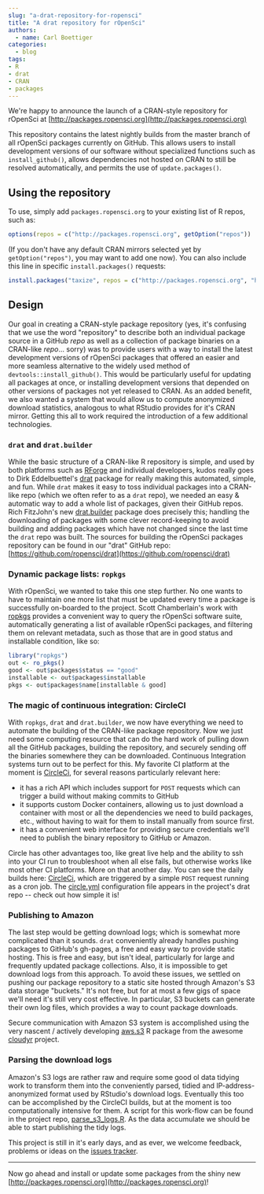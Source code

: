 ```yaml
---
slug: "a-drat-repository-for-ropensci"
title: "A drat repository for rOpenSci"
authors:
  - name: Carl Boettiger
categories:
  - blog
tags:
- R
- drat
- CRAN
- packages
---
```



We're happy to announce the launch of a CRAN-style repository for rOpenSci at [http://packages.ropensci.org](http://packages.ropensci.org)

This repository contains the latest nightly builds from the master branch of all rOpenSci packages currently on GitHub. This allows users to install development versions of our software without specialized functions such as `install_github()`, allows
dependencies not hosted on CRAN to still be resolved automatically, and permits the use of `update.packages()`.


## Using the repository

To use, simply add
`packages.ropensci.org` to your existing list of R repos, such as:

```r
options(repos = c("http://packages.ropensci.org", getOption("repos"))
```

(If you don't have any default CRAN mirrors selected yet by `getOption("repos")`, you may want to add one now). You can also include this line in specific `install.packages()` requests:

```r
install.packages("taxize", repos = c("http://packages.ropensci.org", "http://cran.rstudio.com"))
```

## Design

Our goal in creating a CRAN-style package repository (yes, it's confusing that we use the word "repository" to describe both an individual package source in a GitHub _repo_ as well as a collection of package binaries on a CRAN-like _repo_... sorry) was to provide users with a way to install the latest development versions of rOpenSci packages that offered an easier and more seamless alternative to the widely used method of `devtools::install_github()`.  This would be particularly useful for updating all packages at once, or installing development versions that depended on other versions of packages not yet released to CRAN. As an added benefit, we also wanted a system that would allow us to compute anonymized download statistics, analogous to what RStudio provides for it's CRAN mirror.  Getting this all to work required the introduction of a few additional technologies.


### `drat` and `drat.builder`

While the basic structure of a CRAN-like R repository is simple, and used by both platforms such as [RForge](https://r-forge.r-project.org/) and individual developers, kudos really goes to Dirk Eddelbuettel's [drat](https://github.com/eddelbuettel/drat) package for really making this automated, simple, and fun.  While `drat` makes it easy to toss individual packages into a CRAN-like repo (which we often refer to as a `drat` repo), we needed an easy & automatic way to add a whole list of packages, given their GitHub repos.  Rich FitzJohn's new [drat.builder](https://github.com/richfitz/drat.builder) package does precisely this; handling the downloading of packages with some clever record-keeping to avoid building and adding packages which have not changed since the last time the `drat` repo was built.  The sources for building the rOpenSci packages repository can be found in our "drat" GitHub repo: [https://github.com/ropensci/drat](https://github.com/ropensci/drat)


### Dynamic package lists: `ropkgs`

With rOpenSci, we wanted to take this one step further.  No one wants to have to maintain one more list that must be updated every time a package is successfully on-boarded to the project.  Scott Chamberlain's work with [ropkgs](https://github.com/ropensci/ropkgs) provides a convenient way to query the rOpenSci software suite, automatically generating a list of available rOpenSci packages, and filtering them on relevant metadata, such as those that are in good status and installable condition, like so:

```r
library("ropkgs")
out <- ro_pkgs()
good <- out$packages$status == "good"
installable <- out$packages$installable
pkgs <- out$packages$name[installable & good]
```



### The magic of continuous integration: CircleCI

With `ropkgs`, `drat` and `drat.builder`, we now have everything we need to automate the building of the CRAN-like package repository.  Now we just need some computing resource that can do the hard work of pulling down all the GitHub packages, building the repository, and securely sending off the binaries somewhere they can be downloaded.  Continuous Integration systems turn out to be perfect for this.  My favorite CI platform at the moment is [CircleCi](https://circleci.com), for several reasons particularly relevant here:


- it has a rich API which includes support for `POST` requests which can trigger a build without making commits to GitHub
- it supports custom Docker containers, allowing us to just download a container with most or all the dependencies we need to build packages, etc., without having to wait for them to install manually from source first.
- it has a convenient web interface for providing secure credentials we'll need to publish the binary repository to GitHub or Amazon.

Circle has other advantages too, like great live help and the ability to ssh into your CI run to troubleshoot when all else fails, but otherwise works like most other CI platforms.  More on that another day. You can see the daily builds here: [CircleCi](https://circleci.com/gh/ropensci/drat/tree/gh-pages), which are triggered by a simple `POST` request running as a cron job.  The [circle.yml](https://github.com/ropensci/drat/blob/gh-pages/circle.yml) configuration file appears in the project's drat repo -- check out how simple it is!

### Publishing to Amazon

The last step would be getting download logs; which is somewhat more complicated than it sounds.  `drat` conveniently already handles pushing packages to GitHub's gh-pages, a free and easy way to provide static hosting.  This is free and easy, but isn't ideal, particularly for large and frequently updated package collections.  Also, it is impossible to get download logs from this approach. To avoid these issues, we settled on pushing our package repository to a static site hosted through Amazon's S3 data storage "buckets."  It's not free, but for at most a few gigs of space we'll need it's still very cost effective.  In particular, S3 buckets can generate their own log files, which provides a way to count package downloads.

Secure communication with Amazon S3 system is accomplished using the very nascent / actively developing [aws.s3](https://github.com/cloudyr/aws.s3) R package from the awesome [cloudyr](https://cloudyr.github.io/) project.


### Parsing the download logs

Amazon's S3 logs are rather raw and require some good ol data tidying work to transform them into the conveniently parsed, tidied and IP-address-anonymized format used by RStudio's download logs.  Eventually this too can be accomplished by the CircleCI builds, but at the moment is too computationally intensive for them.  A script for this work-flow can be found in the project repo, [parse_s3_logs.R](https://github.com/ropensci/drat/blob/gh-pages/parse_s3_logs.R).  As the data accumulate we should be able to start publishing the tidy logs.

This project is still in it's early days, and as ever, we welcome feedback, problems or ideas on the [issues tracker](https://github.com/ropensci/drat/issues).

---

Now go ahead and install or update some packages from the shiny new [http://packages.ropensci.org](http://packages.ropensci.org)!

